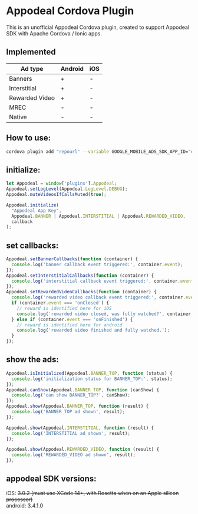 # Appodeal Cordova Plugin

This is an unofficial Appodeal Cordova plugin, created to support Appodeal SDK with Apache Cordova / Ionic apps.<br>

## Implemented

| Ad type        | Android | iOS |
|----------------|---------|-----|
| Banners        | +       | -   |
| Interstitial   | +       | -   |
| Rewarded Video | +       | -   |
| MREC           | -       | -   |
| Native         | -       | -   |

## How to use:

```bash
cordova plugin add "repourl" --variable GOOGLE_MOBILE_ADS_SDK_APP_ID="ca-app-pub-xxxx~yyyy"
```

## initialize:

```javascript
let Appodeal = window['plugins'].Appodeal;
Appodeal.setLogLevel(Appodeal.LogLevel.DEBUG);
Appodeal.muteVideosIfCallsMuted(true);

Appodeal.initialize(
  "Appodeal App Key",
  Appodeal.BANNER | Appodeal.INTERSTITIAL | Appodeal.REWARDED_VIDEO,
  callback
);
```

## set callbacks:

```javascript
Appodeal.setBannerCallbacks(function (container) {
  console.log('banner callback event triggered:', container.event);
});
Appodeal.setInterstitialCallbacks(function (container) {
  console.log('interstitial callback event triggered:', container.event);
});
Appodeal.setRewardedVideoCallbacks(function (container) {
  console.log('rewarded video callback event triggered:', container.event);
  if (container.event === 'onClosed') {
    // reward is identified here for iOS
    console.log('rewarded video closed, was fully watched?', container.wasFullyWatched);
  } else if (container.event === 'onFinished') {
    // reward is identified here for android
    console.log('rewarded video finished and fully watched.');
  }
});
```

## show the ads:

```javascript
Appodeal.isInitialized(Appodeal.BANNER_TOP, function (status) {
  console.log('initialization status for BANNER_TOP:', status);
});
Appodeal.canShow(Appodeal.BANNER_TOP, function (canShow) {
  console.log('can show BANNER_TOP?', canShow);
});
Appodeal.show(Appodeal.BANNER_TOP, function (result) {
  console.log('BANNER_TOP ad shown', result);
});

Appodeal.show(Appodeal.INTERSTITIAL, function (result) {
  console.log('INTERSTITIAL ad shown', result);
});

Appodeal.show(Appodeal.REWARDED_VIDEO, function (result) {
  console.log('REWARDED_VIDEO ad shown', result);
});
```

## appodeal SDK versions:

iOS: ~~3.0.2 (must use XCode 14+, with Rosetta when on an Apple silicon processor)~~ \
android: 3.4.1.0